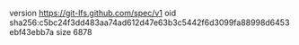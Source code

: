 version https://git-lfs.github.com/spec/v1
oid sha256:c5bc24f3dd483aa74ad612d47e63b3c5442f6d3099fa88998d6453ebf43ebb7a
size 6878
